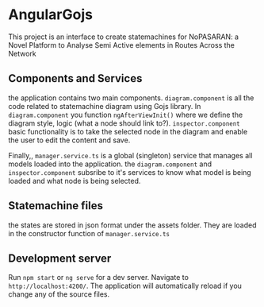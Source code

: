 # AngularGojs

This project is an interface to create statemachines for NoPASARAN: a Novel Platform to Analyse Semi Active elements in Routes Across the Network


## Components and Services


the application contains two main components. `diagram.component` is all the code related to statemachine diagram using Gojs library. In `diagram.component` you function `ngAfterViewInit()` where we define the diagram style, logic (what a node should  link to?). `inspector.component` basic functionality is to take the selected node in the diagram and enable the user to edit the content and save. 

Finally,, `manager.service.ts` is a global (singleton) service that manages all models loaded into the application. the   `diagram.component` and `inspector.component` subsribe to it's services to know what model is being loaded and what node is being selected. 

## Statemachine files
the states are stored in json format under the assets folder. They are loaded in the constructor function of `manager.service.ts`


## Development server

Run `npm start` or `ng serve` for a dev server. Navigate to `http://localhost:4200/`. The application will automatically reload if you change any of the source files.


